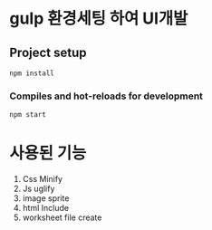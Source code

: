 # gulp 환경세팅 하여 UI개발

## Project setup
```
npm install
```

### Compiles and hot-reloads for development
```
npm start
```

# 사용된 기능
1) Css Minify
2) Js uglify
3) image sprite
4) html Include
5) worksheet file create
